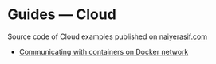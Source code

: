 # Guides &mdash; Cloud

Source code of Cloud examples published on [naiyerasif.com](https://www.naiyerasif.com)

- [Communicating with containers on Docker network](./communicating-with-containers-on-docker-network/)
